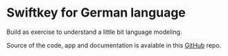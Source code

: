 # Swiftkey for German language 


Build as exercise to understand a little bit language modeling.

Source of the code, app and documentation is avaiable in this [GitHub](https://github.com/symeneses/swiftkey_german) repo.
